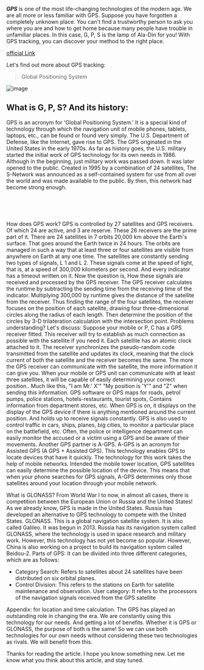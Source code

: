 ***GPS*** is one of the most life-changing technologies of the modern age. We are all more or less familiar with GPS. Suppose you have forgotten a completely unknown place. You can't find a trustworthy person to ask you where you are and how to get home because many people have trouble in unfamiliar places. In this case, G, P, S is the lamp of Ala-Din for you! With GPS tracking, you can discover your method to the right place. 


[official Link](https://www.gps.gov/)
 

Let's find out more about GPS tracking:


> Global Positioning System


![image](https://drive.google.com/uc?export=view&id=1XE6NHHjamTKj4wyqEpXBHosRaFfQGRQM)



## What is G, P, S? And its history:
GPS is an acronym for 'Global Positioning System.' It is a special kind of technology through which the navigation unit of mobile phones, tablets, laptops, etc., can be found or found very simply. The U.S. Department of Defense, like the Internet, gave rise to GPS. The GPS originated in the United States in the early 1970s. As far as history goes, the U.S. military started the initial work of GPS technology for its own needs in 1986. Although in the beginning, just military work was passed down. It was later opened to the public. Created in 1995 by a combination of 24 satellites, The S-Network was announced as a self-contained system for use from all over the world and was made available to the public. By then, this network had become strong enough.

<br> <br> <br>







How does GPS work?
GPS is controlled by 27 satellites and GPS receivers. Of which 24 are active, and 3 are reserve. These 26 receivers are the prime part of it. There are 24 satellites in 7 orbits 20,000 km above the Earth's surface. That goes around the Earth twice in 24 hours. The orbits are managed in such a way that at least three or four satellites are visible from anywhere on Earth at any one time. The satellites are constantly sending two types of signals, L 1 and L 2. These signals come at the speed of light, that is, at a speed of 300,000 kilometers per second. And every indicator has a timeout written on it. Now the question is, How these signals are received and processed by the GPS receiver. The GPS receiver calculates the runtime by subtracting the sending time from the receiving time of the indicator. Multiplying 300,000 by runtime gives the distance of the satellite from the receiver. Thus finding the range of the four satellites, the receiver focuses on the position of each satellite, drawing four three-dimensional circles along the radius of each length. Then determine the position of the circles by 3-D trilateration calculation with the intersection point. Problems understanding? Let's discuss: Suppose your mobile or P, C has a GPS receiver fitted. This receiver will try to establish as much connection as possible with the satellite if you need it. Each satellite has an atomic clock attached to it. The receiver synchronizes the pseudo-random code transmitted from the satellite and updates its clock, meaning that the clock current of both the satellite and the receiver becomes the same. The more the GPS receiver can communicate with the satellite, the more information it can give you. When your mobile or GPS unit can communicate with at least three satellites, it will be capable of easily determining your correct position.. Much like this, "I am Mr.' X'" "My position is 'Y'" and "Z" when sending this information. GPS software or GPS maps for roads, petrol pumps, police stations, hotels-restaurants, tourist spots, Contains information from department stores, etc. When GPS is on, it displays on the display of the GPS device if there is anything mentioned around the current position. And holds up to receive signals constantly. GPS is also used to control traffic in cars, ships, planes, big cities, to monitor a particular place on the battlefield, etc. Often, the police or intelligence department can easily monitor the accused or a victim using a GPS and be aware of their movements. Another GPS partner is A-GPS. A-GPS is an acronym for Assisted GPS (A GPS + Assisted GPS). This technology enables GPS to locate devices that have it quickly. The technology for this work takes the help of mobile networks. Intended the mobile tower location, GPS satellites can easily determine the possible location of the device. This means that when your phone searches for GPS signals, A-GPS determines only those satellites around your location through your mobile network.


What is GLONASS?
From World War I to now, in almost all cases, there is competition between the European Union or Russia and the United States! As we already know, GPS is made in the United States. Russia has developed an alternative to GPS technology to compete with the United States. GLONASS. This is a global navigation satellite system. It is also called Galileo. It was begun in 2013. Russia has its navigation system called GLONASS, where the technology is used in space research and military work. However, this technology has not yet become so popular. However, China is also working on a project to build its navigation system called Beidou-2.
Parts of GPS: It can be divided into three different categories, which are as follows:


* Category Search: Refers to satellites about 24 satellites have been distributed on six orbital planes.
* Control Division: This refers to the stations on Earth for satellite maintenance and observation. User category: It refers to the processors of the navigation signals received from the GPS satellite


Appendix:
for location and time calculation. The GPS has played an outstanding role in changing the era. We are constantly using this technology for our needs. And getting a lot of benefits. Whether it is GPS or GLONASS, the purpose of both is the same! So we can use both technologies for our own needs without considering these two technologies as rivals. We will benefit from this.




Thanks for reading the article. I hope you know something new. Let me know what you think about this article, and stay tuned.
